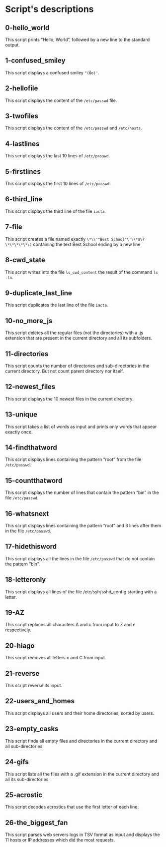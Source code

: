 # Script's descriptions

## 0-hello_world
This script prints “Hello, World”, followed by a new line to the standard output.

## 1-confused_smiley
This script displays a confused smiley `"(Ôo)'`.

## 2-hellofile
This script displays the content of the `/etc/passwd` file.

## 3-twofiles
This script displays the content of the `/etc/passwd` and `/etc/hosts`.

## 4-lastlines
This script displays the last 10 lines of `/etc/passwd`.

## 5-firstlines
This script displays the first 10 lines of `/etc/passwd`.

## 6-third_line
This script displays the third line of the file `iacta`.

## 7-file
This script creates a file named exactly `\*\\'"Best School"\'\\*$\?\*\*\*\*\*:)` containing the text Best School ending by a new line

## 8-cwd_state
This script writes into the file `ls_cwd_content` the result of the command `ls -la`.

## 9-duplicate_last_line
This script duplicates the last line of the file `iacta`.

## 10-no_more_js
This script deletes all the regular files (not the directories) with a .js extension that are present in the current directory and all its subfolders.

## 11-directories
This script counts the number of directories and sub-directories in the current directory. But not count parent directory nor itself.

## 12-newest_files
This script displays the 10 newest files in the current directory.

## 13-unique
This script takes a list of words as input and prints only words that appear exactly once.

## 14-findthatword
This script displays lines containing the pattern “root” from the file `/etc/passwd`.

## 15-countthatword
This script displays the number of lines that contain the pattern “bin” in the file `/etc/passwd`.

## 16-whatsnext
This script displays lines containing the pattern “root” and 3 lines after them in the file `/etc/passwd`.

## 17-hidethisword
This script displays all the lines in the file `/etc/passwd` that do not contain the pattern “bin”.

## 18-letteronly
This script displays all lines of the file /etc/ssh/sshd_config starting with a letter.

## 19-AZ
This script replaces all characters A and c from input to Z and e respectively.

## 20-hiago
This script removes all letters c and C from input.

## 21-reverse
This script reverse its input.

## 22-users_and_homes
This script displays all users and their home directories, sorted by users.

## 23-empty_casks
This script finds all empty files and directories in the current directory and all sub-directories.

## 24-gifs
This script lists all the files with a .gif extension in the current directory and all its sub-directories.

## 25-acrostic
This script decodes acrostics that use the first letter of each line.

## 26-the_biggest_fan
This script parses web servers logs in TSV format as input and displays the 11 hosts or IP addresses which did the most requests.

